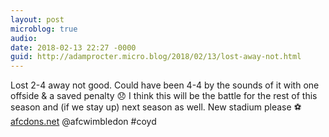 ```yaml
---
layout: post
microblog: true
audio: 
date: 2018-02-13 22:27 -0000
guid: http://adamprocter.micro.blog/2018/02/13/lost-away-not.html
---
```

Lost 2-4 away not good. Could have been 4-4 by the sounds of it with one offside & a saved penalty 😞 I think this will be the battle for the rest of this season and (if we stay up) next season as well. New stadium please ⚽️ [afcdons.net](http://afcdons.net) @afcwimbledon #coyd
